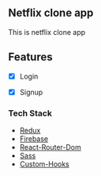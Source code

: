 ## Netflix clone app
This is netflix clone app

## Features
- [x] Login
- [x] Signup



### Tech Stack

- [Redux](https://redux.js.org/)
- [Firebase](https://firebase.google.com/)
- [React-Router-Dom](https://reacttraining.com/react-router/web/guides/quick-start)
- [Sass](https://sass-lang.com/)
- [Custom-Hooks](https://reactjs.org/docs/hooks-custom.html)